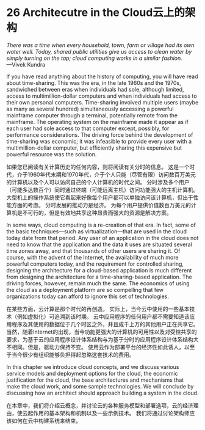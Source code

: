 26 Architecutre in the Cloud云上的架构
===

_There was a time when every household, town, farm or village had its own water well. Today, shared public utilities give us access to clean water by simply turning on the tap; cloud computing works in a similar fashion._  
—Vivek Kundra

If you have read anything about the history of computing, you will have read about time-sharing. This was the era, in the late 1960s and the 1970s, sandwiched between eras when individuals had sole, although limited, access to multimillion-dollar computers and when individuals had access to their own personal computers. Time-sharing involved multiple users (maybe as many as several hundred) simultaneously accessing a powerful mainframe computer through a terminal, potentially remote from the mainframe. The operating system on the mainframe made it appear as if each user had sole access to that computer except, possibly, for performance considerations. The driving force behind the development of time-sharing was economic; it was infeasible to provide every user with a multimillion-dollar computer, but efficiently sharing this expensive but powerful resource was the solution.

如果您已阅读有关计算历史的任何内容，则将阅读有关分时的信息。 这是一个时代，介于1960年代末期和1970年代，介于个人只能（尽管有限）访问数百万美元的计算机以及个人可以访问自己的个人计算机的时代之间。 分时涉及多个用户（可能多达数百个）同时通过终端（可能远离主机）访问功能强大的主机计算机。 大型机上的操作系统使它看起来好像每个用户都可以单独访问该计算机，但出于性能方面的考虑。 分时发展的推动力是经济。 为每个用户提供价值数百万美元的计算机是不可行的，但是有效地共享这种昂贵而强大的资源是解决方案。

In some ways, cloud computing is a re-creation of that era. In fact, some of the basic techniques—such as virtualization—that are used in the cloud today date from that period. Any user of an application in the cloud does not need to know that the application and the data it uses are situated several time zones away, and that thousands of other users are sharing it. Of course, with the advent of the Internet, the availability of much more powerful computers today, and the requirement for controlled sharing, designing the architecture for a cloud-based application is much different from designing the architecture for a time-sharing-based application. The driving forces, however, remain much the same. The economics of using the cloud as a deployment platform are so compelling that few organizations today can afford to ignore this set of technologies.

在某些方面，云计算是那个时代的再创造。 实际上，当今云中使用的一些基本技术（例如虚拟化）可追溯到该时期。 云中应用程序的任何用户都不需要知道该应用程序及其使用的数据位于几个时区之外，并且成千上万的其他用户正在共享它。 当然，随着Internet的出现，当今功能更强大的计算机的可用性以及对受控共享的要求，为基于云的应用程序设计体系结构与为基于分时的应用程序设计体系结构大不相同。但是，驱动力保持不变。 使用云作为部署平台的经济性如此诱人，以至于当今很少有组织能够负担得起忽略这套技术的费用。

In this chapter we introduce cloud concepts, and we discuss various service models and deployment options for the cloud, the economic justification for the cloud, the base architectures and mechanisms that make the cloud work, and some sample technologies. We will conclude by discussing how an architect should approach building a system in the cloud.

在本章中，我们将介绍云概念，并讨论云的各种服务模型和部署选项，云的经济理由，使云起作用的基本架构和机制以及一些示例技术。 我们将通过讨论架构师应该如何在云中构建系统来结束。